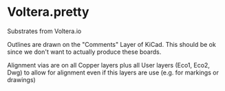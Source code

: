 # Voltera.pretty
Substrates from Voltera.io

Outlines are drawn on the "Comments" Layer of KiCad. This should be ok since we don't want to actually produce these boards.

Alignment vias are on all Copper layers plus all User layers (Eco1, Eco2, Dwg) to allow for alignment even if this layers are use (e.g. for markings or drawings)
